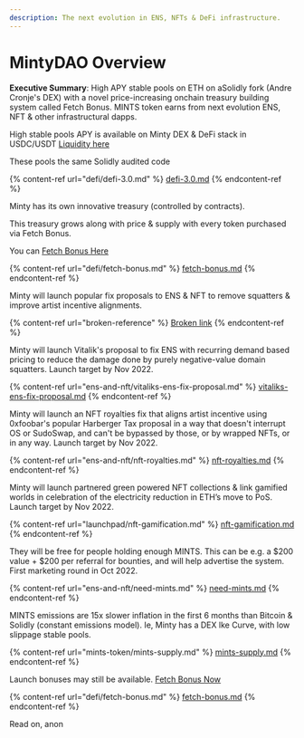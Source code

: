 ```yaml
---
description: The next evolution in ENS, NFTs & DeFi infrastructure.
---
```


# MintyDAO Overview

**Executive Summary**: High APY stable pools on ETH on aSolidly fork (Andre Cronje's DEX) with a novel price-increasing onchain treasury building system called Fetch Bonus. MINTS token earns from next evolution ENS, NFT & other infrastructural dapps.

High stable pools APY is available on Minty DEX & DeFi stack in USDC/USDT [Liquidity here](https://mintydao.io/liquidity)

These pools the same Solidly audited code

{% content-ref url="defi/defi-3.0.md" %}
[defi-3.0.md](defi/defi-3.0.md)
{% endcontent-ref %}

Minty has its own innovative treasury (controlled by contracts).

This treasury grows along with price & supply with every token purchased via Fetch Bonus.

You can [Fetch Bonus Here ](https://defi.mintydao.io/fetch/)

{% content-ref url="defi/fetch-bonus.md" %}
[fetch-bonus.md](defi/fetch-bonus.md)
{% endcontent-ref %}

Minty will launch popular fix proposals to ENS & NFT to remove squatters & improve artist incentive alignments.

{% content-ref url="broken-reference" %}
[Broken link](broken-reference)
{% endcontent-ref %}

Minty will launch Vitalik's proposal to fix ENS with recurring demand based pricing to reduce the damage done by purely negative-value domain squatters. Launch target by Nov 2022.

{% content-ref url="ens-and-nft/vitaliks-ens-fix-proposal.md" %}
[vitaliks-ens-fix-proposal.md](ens-and-nft/vitaliks-ens-fix-proposal.md)
{% endcontent-ref %}

Minty will launch an NFT royalties fix that aligns artist incentive using 0xfoobar's popular Harberger Tax proposal in a way that doesn't interrupt OS or SudoSwap, and can't be bypassed by those, or by wrapped NFTs, or in any way.  Launch target by Nov 2022.

{% content-ref url="ens-and-nft/nft-royalties.md" %}
[nft-royalties.md](ens-and-nft/nft-royalties.md)
{% endcontent-ref %}

Minty will launch partnered green powered NFT collections & link gamified worlds in celebration of the electricity reduction in ETH’s move to PoS.  Launch target by Nov 2022.

{% content-ref url="launchpad/nft-gamification.md" %}
[nft-gamification.md](launchpad/nft-gamification.md)
{% endcontent-ref %}

They will be free for people holding enough MINTS. This can be e.g. a $200 value + $200 per referral for bounties, and will help advertise the system. First marketing round in Oct 2022.

{% content-ref url="ens-and-nft/need-mints.md" %}
[need-mints.md](ens-and-nft/need-mints.md)
{% endcontent-ref %}

MINTS emissions are 15x slower inflation in the first 6 months than Bitcoin & Solidly (constant emissions model). Ie, Minty has a DEX lke Curve, with low slippage stable pools.

{% content-ref url="mints-token/mints-supply.md" %}
[mints-supply.md](mints-token/mints-supply.md)
{% endcontent-ref %}

Launch bonuses may still be available. [Fetch Bonus Now](https://mintydao.io/fetch)

{% content-ref url="defi/fetch-bonus.md" %}
[fetch-bonus.md](defi/fetch-bonus.md)
{% endcontent-ref %}

Read on, anon
